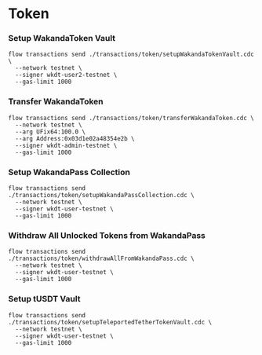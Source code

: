 # Token
### Setup WakandaToken Vault
```
flow transactions send ./transactions/token/setupWakandaTokenVault.cdc \
  --network testnet \
  --signer wkdt-user2-testnet \
  --gas-limit 1000
```

### Transfer WakandaToken
```
flow transactions send ./transactions/token/transferWakandaToken.cdc \
  --network testnet \
  --arg UFix64:100.0 \
  --arg Address:0x03d1e02a48354e2b \
  --signer wkdt-admin-testnet \
  --gas-limit 1000
```

### Setup WakandaPass Collection
```
flow transactions send ./transactions/token/setupWakandaPassCollection.cdc \
  --network testnet \
  --signer wkdt-user-testnet \
  --gas-limit 1000
```

### Withdraw All Unlocked Tokens from WakandaPass
```
flow transactions send ./transactions/token/withdrawAllFromWakandaPass.cdc \
  --network testnet \
  --signer wkdt-user-testnet \
  --gas-limit 1000
```

### Setup tUSDT Vault
```
flow transactions send ./transactions/token/setupTeleportedTetherTokenVault.cdc \
  --network testnet \
  --signer wkdt-user-testnet \
  --gas-limit 1000
```